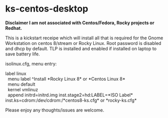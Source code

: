 #  ks-centos-desktop
**Disclaimer I am not associated with Centos/Fedora, Rocky projects or Redhat.**

This is a kickstart receipe which will install all that is required for the Gnome Workstation on centos 8/stream or Rocky Linux. Root password is disabled and dhcp by default. TLP is installed and enabled if installed on laptop to save battery life. 

isolinux.cfg, menu entry:

label linux<BR>
&nbsp;&nbsp;menu label ^Install \*Rocky Linux 8\* or \*Centos Linux 8\*<BR>
&nbsp;&nbsp;menu default<BR>
&nbsp;&nbsp;kernel vmlinuz<BR>
&nbsp;&nbsp;append initrd=initrd.img inst.stage2=hd:LABEL=\*ISO Label\* inst.ks=cdrom:/dev/cdrom:/\*centos8-ks.cfg\* or \*rocky-ks.cfg\*

Please enjoy any thoughts/issues are welcome. 
